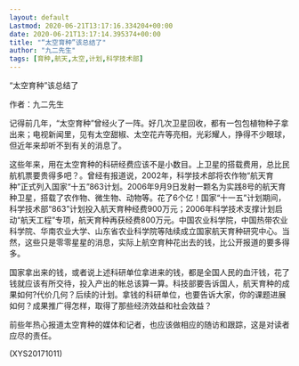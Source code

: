 ```yaml
---
layout: default
Lastmod: 2020-06-21T13:17:16.334204+00:00
date: 2020-06-21T13:17:14.395374+00:00
title: "“太空育种”该总结了"
author: "九二先生"
tags: [育种,航天,太空,计划,科学技术部]
---
```


“太空育种”该总结了

作者：九二先生

记得前几年，“太空育种”曾经火了一阵。好几次卫星回收，都有一包包植物种子拿出来；电视新闻里，见有太空甜椒、太空花卉等亮相，光彩耀人，挣得不少眼球，但近年来却听不到有关的消息了。

这些年来，用在太空育种的科研经费应该不是小数目。上卫星的搭载费用，总比民航机票要贵得多吧？。曾经有报道说，2002年，科学技术部将农作物“航天育种”正式列入国家“十五”863计划。2006年9月9日发射一颗名为实践8号的航天育种卫星，搭载了农作物、微生物、动物等。花了6个亿！国家“十一五”计划期间，科学技术部“863”计划投入航天育种经费900万元；2006年科学技术支撑计划启动“航天工程”专项，航天育种再获经费800万元。中国农业科学院，中国热带农业科学院、华南农业大学、山东省农业科学院等陆续成立国家航天育种研究中心。当然，这些只是零零星星的消息，实际上航空育种花出去的钱，比公开报道的要多得多。

国家拿出来的钱，或者说上述科研单位拿进来的钱，都是全国人民的血汗钱，花了钱就应该有所交待，投入产出的帐总该算一算。科技部要告诉国人，航天育种的成果如何?代价几何？后续的计划。拿钱的科研单位，也要告诉大家，你的课题进展如何？成果推广得怎样，取得了那些经济效益和社会效益？

前些年热心报道太空育种的媒体和记者，也应该做相应的随访和跟踪，这是对读者应尽的责任。

(XYS20171011)

